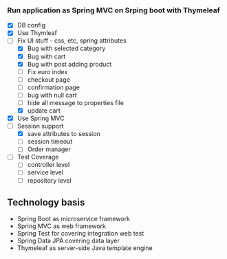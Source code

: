 ### Run application as Spring MVC on Srping boot with Thymeleaf

- [x] DB config
- [x] Use Thymleaf
- [ ] Fix UI stuff - css, etc, spring attributes
    - [x] Bug with selected category
    - [x] Bug with cart
    - [x] Bug with post adding product
    - [ ] Fix euro index
    - [ ] checkout page 
    - [ ] confirmation page 
    - [ ] bug with null cart
    - [ ] hide all message to properties file
    - [x] update cart
- [x] Use Spring MVC
- [ ] Session support
    - [x] save attributes to session
    - [ ] session timeout
    - [ ] Order manager
- [ ] Test Coverage
    - [ ] controller level 
    - [ ] service level 
    - [ ] repository level 

## Technology basis
* Spring Boot as microservice framework
* Spring MVC as web framework
* Spring Test for covering integration web test
* Spring Data JPA covering data layer
* Thymeleaf as server-side Java template engine
